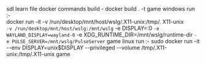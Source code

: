 sdl learn file
docker commands
build - docker build . -t game
windows run :-  
docker run -it -v /run/desktop/mnt/host/wslg/.X11-unix:/tmp/.
X11-unix `               
-v /run/desktop/mnt/host/wslg:/mnt/wslg `
-e DISPLAY=:0 `
-e WAYLAND_DISPLAY=wayland-0 `
-e XDG_RUNTIME_DIR=/mnt/wslg/runtime-dir `
-e PULSE_SERVER=/mnt/wslg/PulseServer `
game
linux run :- 
sudo  docker run -it --env DISPLAY=unix$DISPLAY --privileged  --volume /tmp/.X11-unix:/tmp/.X11-unix game